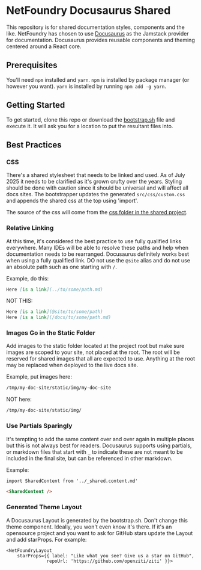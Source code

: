 # NetFoundry Docusaurus Shared

This repository is for shared documentation styles, components and the like. NetFoundry has chosen to use 
[Docusaurus](https://docusaurus.io/) as the Jamstack provider for documentation. Docusaurus provides reusable components
and theming centered around a React core. 

## Prerequisites 

You'll need `npm` installed and `yarn`. `npm` is installed by package manager (or however you want). `yarn` is installed
by running `npm add -g yarn`.

## Getting Started

To get started, clone this repo or download the [bootstrap.sh](./bootstrap.sh) file and execute it. It will ask you for
a location to put the resultant files into.

## Best Practices

### CSS

There's a shared stylesheet that needs to be linked and used. As of July 2025 it needs to be clarified as it's grown
crufty over the years. Styling should be done with caution since it should be universal and will affect all docs sites.
The bootstrapper updates the generated `src/css/custom.css` and appends the shared css at the top using 'import'.

The source of the css will come from the [css folder in the shared project](./packages/docusaurus-shared/src/css).

### Relative Linking
At this time, it's considered the best practice to use fully qualified links everywhere. Many IDEs will be able to
resolve these paths and help when documentation needs to be rearranged. Docusaurus definitely works best when using a
fully qualified link. DO not use the `@site` alias and do not use an absolute path such as one starting with `/`.

Example, do this:
```markdown
Here [is a link](../to/some/path.md)
```

NOT THIS:
```markdown
Here [is a link](@site/to/some/path)
Here [is a link](/docs/to/some/path.md)
```

### Images Go in the Static Folder

Add images to the static folder located at the project root but make sure images are scoped to your site, not placed at
the root. The root will be reserved for shared images that all are expected to use. Anything at the root may be replaced
when deployed to the live docs site.

Example, put images here:
```markdown
/tmp/my-doc-site/static/img/my-doc-site
```

NOT here:
```markdown
/tmp/my-doc-site/static/img/
```

### Use Partials Sparingly

It's tempting to add the same content over and over again in multiple places but this is not always best for readers.
Docusaurus supports using partials, or markdown files that start with `_` to indicate these are not meant to be included
in the final site, but can be referenced in other markdown.

Example:
```markdown
import SharedContent from '../_shared.content.md'

<SharedContent />
```

### Generated Theme Layout

A Docusaurus Layout is generated by the bootstrap.sh. Don't change this theme component. Ideally, you won't even know
it's there. If it's an opensource project and you want to ask for GitHub stars update the Layout and add starProps. For
example:

```
<NetFoundryLayout
    starProps={{ label: "Like what you see? Give us a star on GitHub",
               repoUrl: 'https://github.com/openziti/ziti' }}>
```




